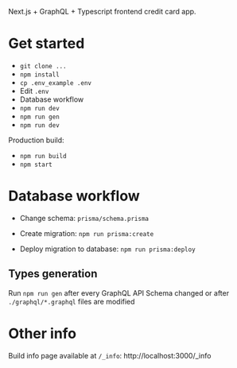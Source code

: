 Next.js + GraphQL + Typescript frontend credit card app.

# Get started
- `git clone ...`
- `npm install`
-  `cp .env_example .env`
- Edit `.env`
- Database workflow
- `npm run dev`
- `npm run gen`
- `npm run dev`

Production build:
- `npm run build`
- `npm start`

# Database workflow
- Change schema: `prisma/schema.prisma`

- Create migration: `npm run prisma:create`

- Deploy migration to database: `npm run prisma:deploy`


## Types generation
Run `npm run gen` after every GraphQL API Schema changed or after `./graphql/*.graphql` files are modified

# Other info
Build info page available at `/_info`: http://localhost:3000/_info
